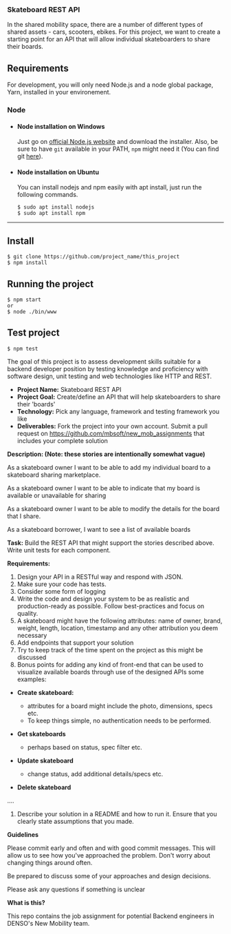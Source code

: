 ### Skateboard REST API

In the shared mobility space, there are a number of different types of shared assets - cars, scooters, ebikes. For this project, we want to create a starting point for an API that will allow individual skateboarders to share their boards.


## Requirements
For development, you will only need Node.js and a node global package, Yarn, installed in your environement.
### Node
- #### Node installation on Windows

  Just go on [official Node.js website](https://nodejs.org/) and download the installer.
Also, be sure to have `git` available in your PATH, `npm` might need it (You can find git [here](https://git-scm.com/)).

- #### Node installation on Ubuntu

  You can install nodejs and npm easily with apt install, just run the following commands.

      $ sudo apt install nodejs
      $ sudo apt install npm


---

## Install
    $ git clone https://github.com/project_name/this_project
    $ npm install

## Running the project
    $ npm start
    or
    $ node ./bin/www

## Test project
    $ npm test





The goal of this project is to assess development skills suitable for a backend developer position by testing knowledge and proficiency with software design, unit testing and web technologies like HTTP and REST.

- **Project Name:** Skateboard REST API
- **Project Goal:** Create/define an API that will help skateboarders to share their 'boards'
- **Technology:** Pick any language, framework and testing framework you like
- **Deliverables:**  Fork the project into your own account. Submit a pull request on https://github.com/mbsoft/new_mob_assignments that includes your complete solution

**Description: (Note: these stories are intentionally somewhat vague)**

As a skateboard owner I want to be able to add my individual board to a skateboard sharing marketplace.

As a skateboard owner I want to be able to indicate that my board is available or unavailable for sharing

As a skateboard owner I want to be able to modify the details for the board that I share.

As a skateboard borrower, I want to see a list of available boards

**Task:** Build the REST API that might support the stories described above. Write unit tests for each component.

**Requirements:**

1. Design your API in a RESTful way and respond with JSON.
1. Make sure your code has tests.
1. Consider some form of logging
1. Write the code and design your system to be as realistic and production-ready as possible. Follow best-practices and focus on quality.
1. A skateboard might have the following attributes: name of owner, brand, weight, length, location, timestamp and any other attribution you deem necessary
1. Add endpoints that support your solution
1. Try to keep track of the time spent on the project as this might be discussed
1. Bonus points for adding any kind of front-end that can be used to visualize available boards through use of the designed APIs
some examples:

  * **Create skateboard:**

    - attributes for a board might include the photo, dimensions, specs etc.
    - To keep things simple, no authentication needs to be performed.

  * **Get skateboards**
    - perhaps based on status, spec filter etc.

  * **Update skateboard**
    - change status, add additional details/specs etc.

  * **Delete skateboard**


 ....

1. Describe your solution in a README and how to run it. Ensure that you clearly state assumptions that you made.


**Guidelines**

Please commit early and often and with good commit messages. This will allow us to see how you've approached the problem. Don't worry about changing things around often.

Be prepared to discuss some of your approaches and design decisions.

Please ask any questions if something is unclear

**What is this?**

This repo contains the job assignment for potential Backend engineers in DENSO's New Mobility team.
